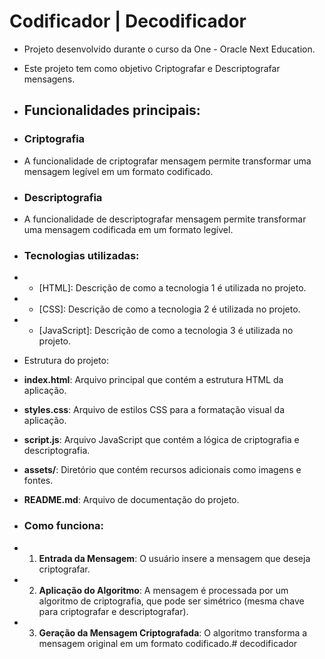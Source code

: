   # Codificador | Decodificador
 * Projeto desenvolvido durante o curso da One - Oracle Next Education.
 * Este projeto tem como objetivo Criptografar e Descriptografar mensagens.

 * ## Funcionalidades principais:

 * ### Criptografia
 * A funcionalidade de criptografar mensagem permite transformar uma mensagem legível em um formato codificado.

 * ### Descriptografia
 * A funcionalidade de descriptografar mensagem permite transformar uma mensagem codificada em um formato legível.

 * ### Tecnologias utilizadas:
 * - [HTML]: Descrição de como a tecnologia 1 é utilizada no projeto.
 * - [CSS]: Descrição de como a tecnologia 2 é utilizada no projeto.
 * - [JavaScript]: Descrição de como a tecnologia 3 é utilizada no projeto.

 * Estrutura do projeto:
 * **index.html**: Arquivo principal que contém a estrutura HTML da aplicação.
 * **styles.css**: Arquivo de estilos CSS para a formatação visual da aplicação.
 * **script.js**: Arquivo JavaScript que contém a lógica de criptografia e descriptografia.
 * **assets/**: Diretório que contém recursos adicionais como imagens e fontes.
 * **README.md**: Arquivo de documentação do projeto.

 * ### Como funciona:
 * 1. **Entrada da Mensagem**: O usuário insere a mensagem que deseja criptografar.
 * 2. **Aplicação do Algoritmo**: A mensagem é processada por um algoritmo de criptografia, que pode ser simétrico (mesma chave para criptografar e descriptografar).
 * 3. **Geração da Mensagem Criptografada**: O algoritmo transforma a mensagem original em um formato codificado.# decodificador
